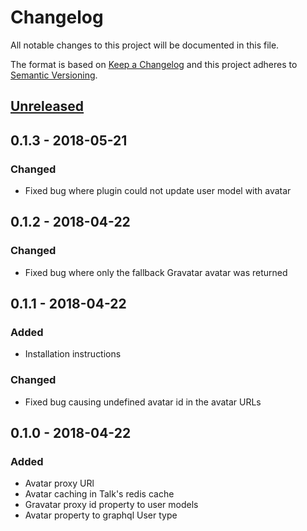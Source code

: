 # Changelog
All notable changes to this project will be documented in this file.

The format is based on [Keep a Changelog](https://keepachangelog.com/en/1.0.0/)
and this project adheres to [Semantic Versioning](https://semver.org/spec/v2.0.0.html).

## [Unreleased]

## 0.1.3 - 2018-05-21
### Changed
- Fixed bug where plugin could not update user model with avatar

## 0.1.2 - 2018-04-22
### Changed
- Fixed bug where only the fallback Gravatar avatar was returned

## 0.1.1 - 2018-04-22
### Added
- Installation instructions

### Changed
- Fixed bug causing undefined avatar id in the avatar URLs

## 0.1.0 - 2018-04-22
### Added
- Avatar proxy URl
- Avatar caching in Talk's redis cache
- Gravatar proxy id property to user models
- Avatar property to graphql User type

[Unreleased]: https://github.com/snorremd/talk-plugin-gravatar/compare/v0.1.3...HEAD
[0.1.3]: https://github.com/snorremd/talk-plugin-gravatar/compare/v0.1.2...v0.1.3
[0.1.2]: https://github.com/snorremd/talk-plugin-gravatar/compare/v0.1.1...v0.1.2
[0.1.1]: https://github.com/snorremd/talk-plugin-gravatar/compare/v0.1.0...v0.1.1
